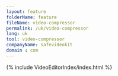 ```yaml
---
layout: feature
folderName: feature
fileName: video-compressor
permalink: /uk/video-compressor
lang: uk
tool: video-compressor
companyName: safevideokit
domain : com
---
```


{% include VideoEditorIndex/index.html %}

   